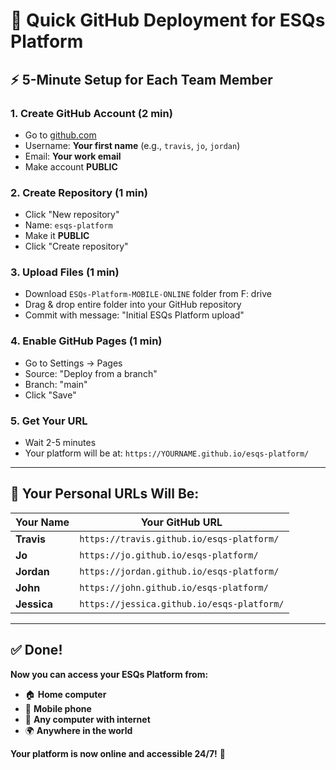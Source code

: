 # 🚀 Quick GitHub Deployment for ESQs Platform

## ⚡ **5-Minute Setup for Each Team Member**

### **1. Create GitHub Account (2 min)**
- Go to [github.com](https://github.com)
- Username: **Your first name** (e.g., `travis`, `jo`, `jordan`)
- Email: **Your work email**
- Make account **PUBLIC**

### **2. Create Repository (1 min)**
- Click "New repository"
- Name: `esqs-platform`
- Make it **PUBLIC**
- Click "Create repository"

### **3. Upload Files (1 min)**
- Download `ESQs-Platform-MOBILE-ONLINE` folder from F: drive
- Drag & drop entire folder into your GitHub repository
- Commit with message: "Initial ESQs Platform upload"

### **4. Enable GitHub Pages (1 min)**
- Go to Settings → Pages
- Source: "Deploy from a branch"
- Branch: "main"
- Click "Save"

### **5. Get Your URL**
- Wait 2-5 minutes
- Your platform will be at: `https://YOURNAME.github.io/esqs-platform/`

---

## 🔗 **Your Personal URLs Will Be:**

| Your Name | Your GitHub URL |
|-----------|-----------------|
| **Travis** | `https://travis.github.io/esqs-platform/` |
| **Jo** | `https://jo.github.io/esqs-platform/` |
| **Jordan** | `https://jordan.github.io/esqs-platform/` |
| **John** | `https://john.github.io/esqs-platform/` |
| **Jessica** | `https://jessica.github.io/esqs-platform/` |

---

## ✅ **Done!**

**Now you can access your ESQs Platform from:**
- 🏠 **Home computer**
- 📱 **Mobile phone**
- 💼 **Any computer with internet**
- 🌍 **Anywhere in the world**

**Your platform is now online and accessible 24/7!** 🚀
